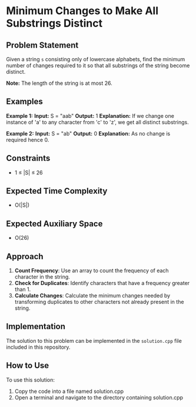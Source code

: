 # Minimum Changes to Make All Substrings Distinct

## Problem Statement
Given a string `s` consisting only of lowercase alphabets, find the minimum number of changes required to it so that all substrings of the string become distinct.

**Note:** The length of the string is at most 26.

## Examples

**Example 1:**
**Input:**
S = "aab"
**Output:**
1
**Explanation:**
If we change one instance of 'a' to any character from 'c' to 'z', we get all distinct substrings.

**Example 2:**
**Input:**
S = "ab"
**Output:**
0
**Explanation:**
As no change is required hence 0.

## Constraints
- 1 ≤ |S| ≤ 26

## Expected Time Complexity
- O(|S|)

## Expected Auxiliary Space
- O(26)

## Approach
1. **Count Frequency**: Use an array to count the frequency of each character in the string.
2. **Check for Duplicates**: Identify characters that have a frequency greater than 1.
3. **Calculate Changes**: Calculate the minimum changes needed by transforming duplicates to other characters not already present in the string.

## Implementation

The solution to this problem can be implemented in the `solution.cpp` file included in this repository.


## How to Use
To use this solution:

1. Copy the code into a file named solution.cpp
2. Open a terminal and navigate to the directory containing solution.cpp